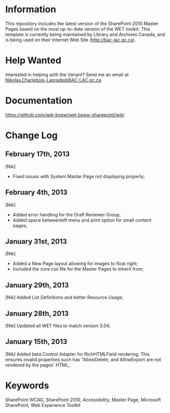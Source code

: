 Information
===================
This repository includes the latest version of the SharePoint 2010 Master Pages based on the most up-to-date version of the WET toolkit. This template is currently being maintained by Library and Archives Canada, and is being used on their Internet Web Site (http://bac-lac.gc.ca).

Help Wanted
===================
Interested in helping with the Variant? Send me an email at Nikolas.Charlebois-Laprade@BAC-LAC.gc.ca

Documentation
===================
https://github.com/wet-boew/wet-boew-sharepoint/wiki

Change Log
===================
February 17th, 2013
--------------------
[Nik]
- Fixed issues with System Master Page not displaying properly;

February 4th, 2013
--------------------
[Nik]
- Added error handling for the Draft Reviewer Group;
- Added space betweenleft menu and print option for small content pages;

January 31st, 2013
--------------------
[Nik]
- Added a New Page layout allowing for images to float right;
- Included the core css file for the Master Pages to inherit from;

January 29th, 2013
--------------------
[Nik] Added List Definitions and better Resource Usage;

January 28th, 2013
--------------------
[Nik] Updated all WET files to match version 3.04;

January 15th, 2013
--------------------
[Nik] Added beta Control Adapter for RichHTMLField rendering. This ensures invalid properties such has "AllowDelete, and AllowExport are not rendered by the pages' HTML;

Keywords
==================
SharePoint WCAG, SharePoint 2010, Accessibility, Master Page, Microsoft SharePoint, Web Experience Toolkit